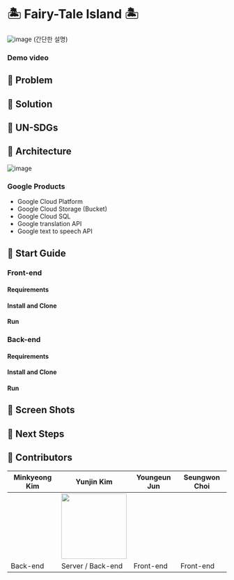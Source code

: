 # 🏝️ Fairy-Tale Island 🏝️
![image](https://github.com/GDSC-CAU/FTIsland-BE/assets/81238093/f99316f4-59f0-460b-a0cd-356fd96c553b)
(간단한 설명)
### Demo video

## 📌 Problem

## 📌 Solution

## 📌 UN-SDGs

## 📌 Architecture
![image](https://github.com/GDSC-CAU/FTIsland-BE/assets/81238093/5f40878e-c43b-4642-8406-0ce5375903b2)


### Google Products
- Google Cloud Platform
- Google Cloud Storage (Bucket)
- Google Cloud SQL
- Google translation API
- Google text to speech API

## 📌 Start Guide

### Front-end

#### Requirements

#### Install and Clone

#### Run

### Back-end

#### Requirements

#### Install and Clone

#### Run

## 📌 Screen Shots

## 📌 Next Steps

## 📌 Contributors

| Minkyeong Kim | Yunjin Kim | Youngeun Jun | Seungwon Choi |
| --- | --- | --- | --- |
|  | <img src="https://github.com/GDSC-CAU/FTIsland-BE/assets/81238093/395dcbea-2778-47d8-ad97-8566606e029a" width="150" /> |  |  |
| Back-end | Server / Back-end | Front-end | Front-end |



